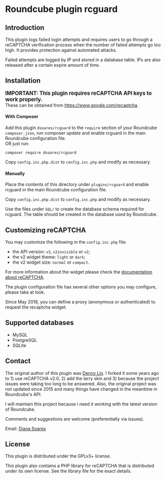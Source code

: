 # Roundcube plugin rcguard

## Introduction

This plugin logs failed login attempts and requires users to go through
a reCAPTCHA verification process when the number of failed attempts go
too high. It provides protection against automated attacks.

Failed attempts are logged by IP and stored in a database table.
IPs are also released after a certain expire amount of time.


## Installation

<big>**IMPORTANT: This plugin requires reCAPTCHA API keys to work properly.**</big>
<br>These can be obtained from https://www.google.com/recaptcha.


#### With Composer

Add this plugin `dsoares/rcguard` to the `require` section of your Roundcube
`composer.json`, run composer update and enable rcguard in the main Roundcube configuration file.
<br>OR just run:

    composer require dsoares/rcguard

Copy `config.inc.php.dist` to `config.inc.php` and modify as necessary.

#### Manually

Place the contents of this directory under `plugins/rcguard` and enable rcguard in the main
Roundcube configuration file.

Copy `config.inc.php.dist` to `config.inc.php` and modify as necessary.

Use the files under `SQL/` to create the database schema required for
rcguard. The table should be created in the database used by Roundcube.


## Customizing reCAPTCHA

You may customize the following in the `config.inc.php` file:

- the API version: `v3`, `v2invisible` or `v2`;
- the v2 widget theme: `light` or `dark`;
- the v2 widget size: `normal` or `compact`.

For more information about the widget please check the [documentation about reCAPTCHA](recaptcha-doc).

The plugin configuration file has several other options you may configure, please take at look.

Since May 2018, you can define a proxy (anonymous or authenticated) to request the recaptcha widget.


## Supported databases

- MySQL
- PostgreSQL
- SQLite


## Contact

The original author of this plugin was [Denny Lin](dennylin). I forked it some
years ago to 1) use reCAPTCHA v2.0, 2) add the larry skin and 3) because the project
issues were taking too long to be answered. Also, the original project was not
updated since 2015 and many things have changed in the meantime in Roundcube's API.

I will maintain this project because i need it working with the latest
version of Roundcube.

Comments and suggestions are welcome (preferentially via issues).

Email: [Diana Soares][email]

[email]: mailto:diana.soares@gmail.com
[dennylin]: https://github.com/dennylin93
[recaptcha-doc]: https://developers.google.com/recaptcha/intro


## License

This plugin is distributed under the GPLv3+ license.

This plugin also contains a PHP library for reCAPTCHA that is
distributed under its own license. See the library file for the exact details.

